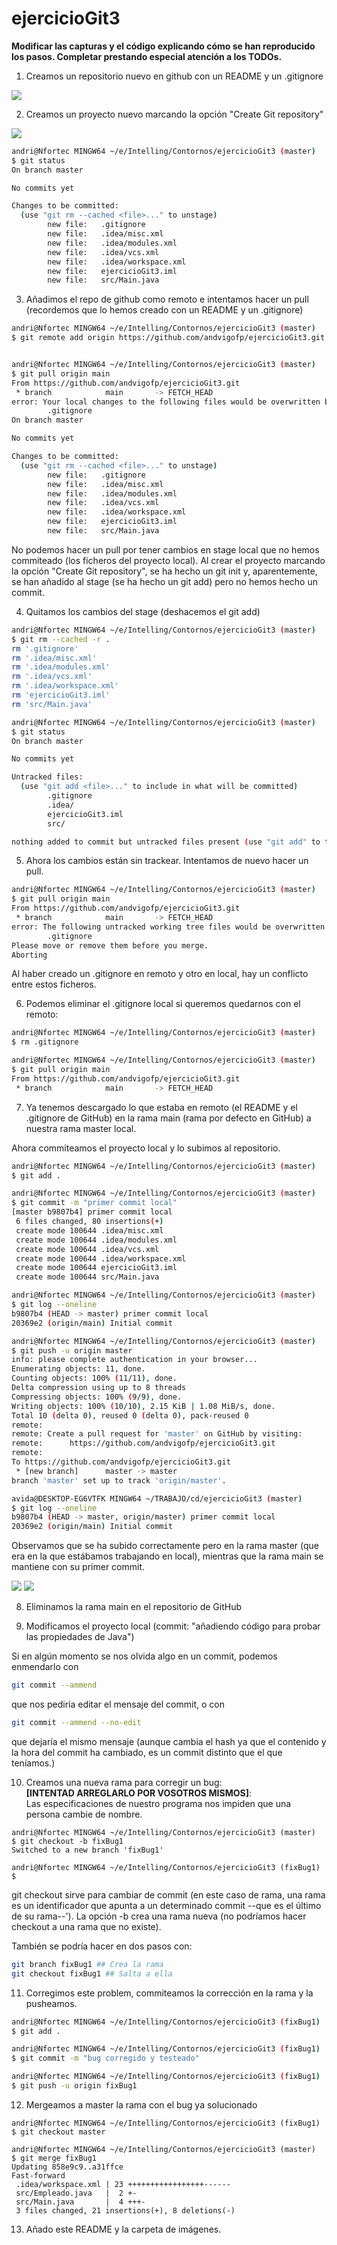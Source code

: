 # ejercicioGit3

__Modificar las capturas y el código explicando cómo se han reproducido los pasos. Completar prestando especial atención a los TODOs.__

<!-- TODO: Id haciendo git status y git log a cada paso para tener claro lo que va
sucediendo. Podéis añadir las capturas de los resultados para un mejor seguimiento de los pasos. También se puede ver el git log dentro de IntelliJ -->

1. Creamos un repositorio nuevo en github con un README y un .gitignore

![](img/1.png)

2. Creamos un proyecto nuevo marcando la opción "Create Git repository"

![](img/2.png)

```bash
andri@Nfortec MINGW64 ~/e/Intelling/Contornos/ejercicioGit3 (master)
$ git status
On branch master

No commits yet

Changes to be committed:
  (use "git rm --cached <file>..." to unstage)
        new file:   .gitignore
        new file:   .idea/misc.xml
        new file:   .idea/modules.xml
        new file:   .idea/vcs.xml
        new file:   .idea/workspace.xml
        new file:   ejercicioGit3.iml
        new file:   src/Main.java
```

3. Añadimos el repo de github como remoto e intentamos hacer un pull (recordemos que lo hemos creado con un README y un .gitignore)

```bash
andri@Nfortec MINGW64 ~/e/Intelling/Contornos/ejercicioGit3 (master)
$ git remote add origin https://github.com/andvigofp/ejercicioGit3.git


andri@Nfortec MINGW64 ~/e/Intelling/Contornos/ejercicioGit3 (master)
$ git pull origin main
From https://github.com/andvigofp/ejercicioGit3.git
 * branch            main       -> FETCH_HEAD
error: Your local changes to the following files would be overwritten by merge:
        .gitignore
On branch master

No commits yet

Changes to be committed:
  (use "git rm --cached <file>..." to unstage)
        new file:   .gitignore
        new file:   .idea/misc.xml
        new file:   .idea/modules.xml
        new file:   .idea/vcs.xml
        new file:   .idea/workspace.xml
        new file:   ejercicioGit3.iml
        new file:   src/Main.java
```

No podemos hacer un pull por tener cambios en stage local que no hemos commiteado (los ficheros del proyecto local). Al crear el proyecto marcando la opción "Create Git repository", se ha hecho un git init y, aparentemente, se han añadido al stage (se ha hecho un git add) pero no hemos hecho un commit.

4. Quitamos los cambios del stage (deshacemos el git add)

```bash
andri@Nfortec MINGW64 ~/e/Intelling/Contornos/ejercicioGit3 (master)
$ git rm --cached -r .
rm '.gitignore'
rm '.idea/misc.xml'
rm '.idea/modules.xml'
rm '.idea/vcs.xml'
rm '.idea/workspace.xml'
rm 'ejercicioGit3.iml'
rm 'src/Main.java'

andri@Nfortec MINGW64 ~/e/Intelling/Contornos/ejercicioGit3 (master)
$ git status
On branch master

No commits yet

Untracked files:
  (use "git add <file>..." to include in what will be committed)
        .gitignore
        .idea/
        ejercicioGit3.iml
        src/

nothing added to commit but untracked files present (use "git add" to track)
```

5. Ahora los cambios están sin trackear. Intentamos de nuevo hacer un pull.

```bash
andri@Nfortec MINGW64 ~/e/Intelling/Contornos/ejercicioGit3 (master)
$ git pull origin main
From https://github.com/andvigofp/ejercicioGit3.git
 * branch            main       -> FETCH_HEAD
error: The following untracked working tree files would be overwritten by merge:
        .gitignore
Please move or remove them before you merge.
Aborting
```

Al haber creado un .gitignore en remoto y otro en local, hay un conflicto entre estos ficheros.

6. Podemos eliminar el .gitignore local si queremos quedarnos con el remoto:

```bash
andri@Nfortec MINGW64 ~/e/Intelling/Contornos/ejercicioGit3 (master)
$ rm .gitignore 

andri@Nfortec MINGW64 ~/e/Intelling/Contornos/ejercicioGit3 (master)
$ git pull origin main
From https://github.com/andvigofp/ejercicioGit3.git
 * branch            main       -> FETCH_HEAD
```

7. Ya tenemos descargado lo que estaba en remoto (el README y el .gitignore de GitHub) en la rama main (rama por defecto en GitHub) a nuestra rama master local.

Ahora commiteamos el proyecto local y lo subimos al repositorio.

```bash
andri@Nfortec MINGW64 ~/e/Intelling/Contornos/ejercicioGit3 (master)
$ git add .

andri@Nfortec MINGW64 ~/e/Intelling/Contornos/ejercicioGit3 (master)
$ git commit -m "primer commit local"
[master b9807b4] primer commit local
 6 files changed, 80 insertions(+)
 create mode 100644 .idea/misc.xml
 create mode 100644 .idea/modules.xml
 create mode 100644 .idea/vcs.xml
 create mode 100644 .idea/workspace.xml
 create mode 100644 ejercicioGit3.iml
 create mode 100644 src/Main.java

andri@Nfortec MINGW64 ~/e/Intelling/Contornos/ejercicioGit3 (master)
$ git log --oneline 
b9807b4 (HEAD -> master) primer commit local
20369e2 (origin/main) Initial commit

andri@Nfortec MINGW64 ~/e/Intelling/Contornos/ejercicioGit3 (master)
$ git push -u origin master
info: please complete authentication in your browser...
Enumerating objects: 11, done.
Counting objects: 100% (11/11), done.
Delta compression using up to 8 threads
Compressing objects: 100% (9/9), done.
Writing objects: 100% (10/10), 2.15 KiB | 1.08 MiB/s, done.
Total 10 (delta 0), reused 0 (delta 0), pack-reused 0
remote: 
remote: Create a pull request for 'master' on GitHub by visiting:
remote:      https://github.com/andvigofp/ejercicioGit3.git
remote:
To https://github.com/andvigofp/ejercicioGit3.git
 * [new branch]      master -> master
branch 'master' set up to track 'origin/master'.

avida@DESKTOP-EG6VTFK MINGW64 ~/TRABAJO/cd/ejercicioGit3 (master)
$ git log --oneline 
b9807b4 (HEAD -> master, origin/master) primer commit local
20369e2 (origin/main) Initial commit

```

Observamos que se ha subido correctamente pero en la rama master (que era en la que estábamos trabajando en local), mientras que la rama main se mantiene con su primer commit.

![](img/3.png)
![](img/4.png)

8. Eliminamos la rama main en el repositorio de GitHub

<!-- TODO: añadir capturas -->

9. Modificamos el proyecto local (commit: "añadiendo código para probar las propiedades de Java")

<!-- TODO: detallar proceso -->

Si en algún momento se nos olvida algo en un commit, podemos enmendarlo con

```bash
git commit --ammend
```

que nos pediría editar el mensaje del commit, o con

```bash
git commit --ammend --no-edit
```

que dejaría el mismo mensaje (aunque cambia el hash ya que el contenido y la hora del commit ha cambiado, es un commit distinto que el que teníamos.)

10. Creamos una nueva rama para corregir un bug:  
    __[INTENTAD ARREGLARLO POR VOSOTROS MISMOS]__:  
    Las especificaciones de nuestro programa nos impiden que una persona cambie de nombre.

```
andri@Nfortec MINGW64 ~/e/Intelling/Contornos/ejercicioGit3 (master)
$ git checkout -b fixBug1  
Switched to a new branch 'fixBug1'

andri@Nfortec MINGW64 ~/e/Intelling/Contornos/ejercicioGit3 (fixBug1)
$
```

git checkout sirve para cambiar de commit (en este caso de rama, una rama es un identificador que apunta a un determinado commit --que es el último de su rama--'). La opción -b crea una rama nueva (no podríamos hacer checkout a una rama que no existe).

También se podría hacer en dos pasos con:

```bash
git branch fixBug1 ## Crea la rama
git checkout fixBug1 ## Salta a ella
```

11. Corregimos este problem, commiteamos la corrección en la rama y la pusheamos.

```bash
andri@Nfortec MINGW64 ~/e/Intelling/Contornos/ejercicioGit3 (fixBug1)
$ git add .

andri@Nfortec MINGW64 ~/e/Intelling/Contornos/ejercicioGit3 (fixBug1)
$ git commit -m "bug corregido y testeado"

andri@Nfortec MINGW64 ~/e/Intelling/Contornos/ejercicioGit3 (fixBug1)
$ git push -u origin fixBug1
```

12. Mergeamos a master la rama con el bug ya solucionado

```
andri@Nfortec MINGW64 ~/e/Intelling/Contornos/ejercicioGit3 (fixBug1)
$ git checkout master 

andri@Nfortec MINGW64 ~/e/Intelling/Contornos/ejercicioGit3 (master)
$ git merge fixBug1 
Updating 858e9c9..a31ffce
Fast-forward
 .idea/workspace.xml | 23 +++++++++++++++++------
 src/Empleado.java   |  2 +-
 src/Main.java       |  4 +++-
 3 files changed, 21 insertions(+), 8 deletions(-)
```

13. Añado este README y la carpeta de imágenes.